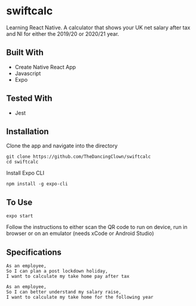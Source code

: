 # swiftcalc
Learning React Native. 
A calculator that shows your UK net salary after tax and NI for either the 2019/20 or 2020/21 year.
## Built With
* Create Native React App
* Javascript
* Expo
## Tested With
* Jest

## Installation
Clone the app and navigate into the directory
````
git clone https://github.com/TheDancingClown/swiftcalc
cd swiftcalc
````
Install Expo CLI
````
npm install -g expo-cli
````
## To Use
````
expo start
````
Follow the instructions to either scan the QR code to run on device, run in browser or on an emulator (needs xCode or Android Studio)
## Specifications
```
As an employee,
So I can plan a post lockdown holiday,
I want to calculate my take home pay after tax
````
````
As an employee,
So I can better understand my salary raise,
I want to calculate my take home for the following year
````
